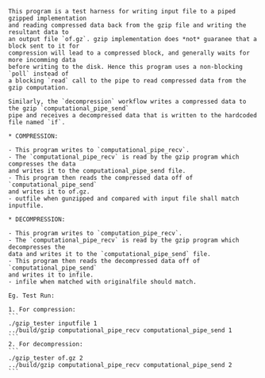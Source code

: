 	This program is a test harness for writing input file to a piped gzipped implementation
	and reading compressed data back from the gzip file and writing the resultant data to
	an output file `of.gz`. gzip implementation does *not* guaranee that a block sent to it for
	compression will lead to a compressed block, and generally waits for more incomming data
	before writing to the disk. Hence this program uses a non-blocking `poll` instead of
	a blocking `read` call to the pipe to read compressed data from the gzip computation.

	Similarly, the `decompression` workflow writes a compressed data to the gzip `computational_pipe_send`
	pipe and receives a decompressed data that is written to the hardcoded file named `if`.

	* COMPRESSION:

	- This program writes to `computational_pipe_recv`.
	- The `computational_pipe_recv` is read by the gzip program which compresses the data 
	and writes it to the computational_pipe_send file.
	- This program then reads the compressed data off of `computational_pipe_send`
	and writes it to of.gz.
	- outfile when gunzipped and compared with input file shall match inputfile.

	* DECOMPRESSION:	

	- This program writes to `computation_pipe_recv`.
	- The `computational_pipe_recv` is read by the gzip program which decompresses the
	data and writes it to the `computational_pipe_send` file.
	- This program then reads the decompressed data off of `computational_pipe_send`
	and writes it to infile.
	- infile when matched with originalfile should match.

	Eg. Test Run:

	1. For compression:
	```
	./gzip_tester inputfile 1	
	../build/gzip computational_pipe_recv computational_pipe_send 1
	```
	2. For decompression:
	```
	./gzip_tester of.gz 2
	../build/gzip computational_pipe_recv computational_pipe_send 2
	```


